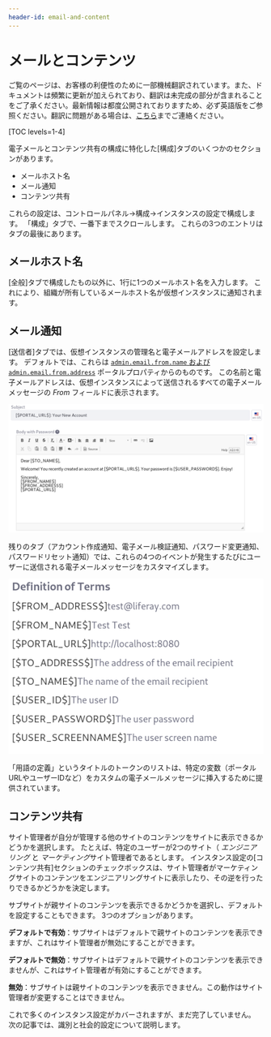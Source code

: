 ```yaml
---
header-id: email-and-content
---
```


# メールとコンテンツ

<p class="alert alert-info"><span class="wysiwyg-color-blue120">ご覧のページは、お客様の利便性のために一部機械翻訳されています。また、ドキュメントは頻繁に更新が加えられており、翻訳は未完成の部分が含まれることをご了承ください。最新情報は都度公開されておりますため、必ず英語版をご参照ください。翻訳に問題がある場合は、<a href="mailto:support-content-jp@liferay.com">こちら</a>までご連絡ください。</span></p>

[TOC levels=1-4]

電子メールとコンテンツ共有の構成に特化した[構成]タブのいくつかのセクションがあります。

  - メールホスト名
  - メール通知
  - コンテンツ共有

これらの設定は、コントロールパネル→構成→インスタンスの設定で構成します。 「構成」タブで、一番下までスクロールします。 これらの3つのエントリはタブの最後にあります。

## メールホスト名

[全般]タブで構成したもの以外に、1行に1つのメールホスト名を入力します。 これにより、組織が所有しているメールホスト名が仮想インスタンスに通知されます。

## メール通知

[送信者]タブでは、仮想インスタンスの管理名と電子メールアドレスを設定します。 デフォルトでは、これらは [`admin.email.from.name` および `admin.email.from.address`](@platform-ref@/7.1-latest/propertiesdoc/portal.properties.html#Admin%20Portlet) ポータルプロパティからのものです。 この名前と電子メールアドレスは、仮想インスタンスによって送信されるすべての電子メールメッセージの *From* フィールドに表示されます。

![図1：新しいユーザーに送信される電子メールメッセージの電子メールテンプレートをカスタマイズします。](../../../images/instance-settings-account-created.png)

残りのタブ（アカウント作成通知、電子メール検証通知、パスワード変更通知、パスワードリセット通知）では、これらの4つのイベントが発生するたびにユーザーに送信される電子メールメッセージをカスタマイズします。

![図2：電子メールテンプレートで使用できるいくつかの便利な変数があります。](../../../images/instance-settings-definition-of-terms.png)

「用語の定義」というタイトルのトークンのリストは、特定の変数（ポータルURLやユーザーIDなど）をカスタムの電子メールメッセージに挿入するために提供されています。

## コンテンツ共有

サイト管理者が自分が管理する他のサイトのコンテンツをサイトに表示できるかどうかを選択します。 たとえば、特定のユーザーが2つのサイト（ *エンジニアリング* と *マーケティング*サイト管理者であるとします。 インスタンス設定の[コンテンツ共有]セクションのチェックボックスは、サイト管理者がマーケティングサイトのコンテンツをエンジニアリングサイトに表示したり、その逆を行ったりできるかどうかを決定します。

サブサイトが親サイトのコンテンツを表示できるかどうかを選択し、デフォルトを設定することもできます。 3つのオプションがあります。

**デフォルトで有効**：サブサイトはデフォルトで親サイトのコンテンツを表示できますが、これはサイト管理者が無効にすることができます。

**デフォルトで無効**：サブサイトはデフォルトで親サイトのコンテンツを表示できませんが、これはサイト管理者が有効にすることができます。

**無効**：サブサイトは親サイトのコンテンツを表示できません。この動作はサイト管理者が変更することはできません。

これで多くのインスタンス設定がカバーされますが、まだ完了していません。 次の記事では、識別と社会的設定について説明します。
